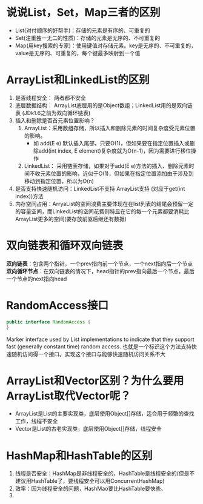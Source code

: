# 说说List，Set，Map三者的区别
* List(对付顺序的好帮手)：存储的元素是有序的、可重复的
* Set(注重独一无二的性质)：存储的元素是无序的、不可重复的
* Map(用key搜索的专家)：使用键值对存储元素。key是无序的、不可重复的，value是无序的、可重复的，每个键最多映射到一个值

# ArrayList和LinkedList的区别   
1. 是否线程安全： 两者都不安全
2. 底层数据结构： ArrayList底层用的是Object数组；LinkedList用的是双向链表 (JDk1.6之前为双向循环链表)
3. 插入和删除是否首元素位置影响？
   1. ArrayList：采用数组存储，所以插入和删除元素的时间复杂度受元素位置的影响。
      * 如 add(E e) 默认插入尾部，只要O(1)，但如果要在指定位置插入或删除add(int index, E element)复杂度就为O(n-1)，因为需要进行移位操作
   2. LinkedList： 采用链表存储，如果对于add(E e)方法的插入、删除元素时间不收元素位置的影响，近似于O(1)，但如果在指定位置添加由于涉及到移动到指定位置，所以为O(n)
4. 是否支持快速随机访问：LinkedList不支持 ArrayList支持 (对应于get(int index))方法
5. 内存空间占用：ArryaList的空间浪费主要体现在在list列表的结尾会预留一定的容量空间，而LinkedList的空间花费则特显在它的每一个元素都要消耗比ArrayList更多的空间(要存放前驱后继还有数据)

# 双向链表和循环双向链表
**双向链表**：包含两个指针，一个prev指向前一个节点，一个next指向后一个节点
**双向循环节点**：在双向链表的情况下，head指针的prev指向最后一个节点，最后一个节点的next指向head

# RandomAccess接口
``` java
public interface RandomAccess {
}
```
Marker interface used by List implementations to indicate that they support fast (generally constant time) random access. 
也就是一个标识这个方法支持快速随机访问得一个接口。实现这个接口与能够快速随机访问关系不大

# ArrayList和Vector区别？为什么要用ArrayList取代Vector呢？
* ArrayList是List的主要实现类，底层使用Object[]存储，适合用于频繁的查找工作，线程不安全
* Vector是List的古老实现类，底层使用Object[]存储，线程安全

# HashMap和HashTable的区别
1. 线程是否安全：HashMap是非线程安全的，HashTable是线程安全的(但是不建议用HashTable了，要线程安全可以用ConcurrentHashMap)
2. 效率：因为线程安全的问题，HashMao要比HashTable要快些。   
3. 